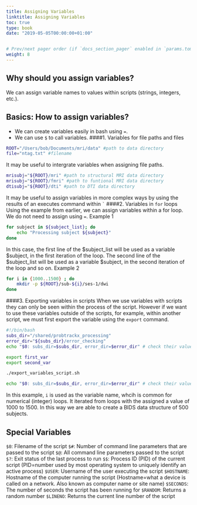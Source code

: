 ```yaml
---
title: Assigning Variables
linktitle: Assigning Variables
toc: true
type: book
date: "2019-05-05T00:00:00+01:00"


# Prev/next pager order (if `docs_section_pager` enabled in `params.toml`)
weight: 8
---
```

## Why should you assign variables?
We can assign variable names to values within scripts (strings, integers, etc.).
## Basics: How to assign variables?
- We can create variables easily in bash using ```=```.
- We can use ```$``` to call variables.
####1. Variables for file paths and files
```bash
ROOT="/Users/bob/Documents/mri/data" #path to data directory
file="ntag.txt" #filename
```
It may be useful to intergrate variables when assigning file paths.
```bash
mrisubj="${ROOT}/mri" #path to structural MRI data directory
mrisubj="${ROOT}/fmri" #path to funtional MRI data directory
dtisubj="${ROOT}/dti" #path to DTI data directory
```
It may be useful to assign variables in more complex ways by using the results of an executes command within ``` ` ```
####2. Variables in ```for``` loops
Using the example from earlier, we can assign variables within a for loop. We do not need to assign using ```=```. 
Example 1
```bash
for subject in ${subject_list}; do
	echo "Processing subject ${subject}"
done
```
In this case, the first line of the $subject_list will be used as a variable $subject, in the first iteration of the loop. The second line of the $subject_list will be used as a variable $subject, in the second iteration of the loop and so on. 
Example 2
```bash
for i in {1000..1500} ; do
	mkdir -p ${ROOT}/sub-${i}/ses-1/dwi
done
```
####3. Exporting variables in scripts
When we use variables with scripts they can only be seen within the process of the script. However if we want to use these variables outside of the scripts, for example, within another script, we must first export the variable using the ```export``` command. 
```bash
#!/bin/bash
subs_dir="/shared/probtrackx_processing"
error_dir="${subs_dir}/error_checking"
echo "$0: subs_dir=$subs_dir, error_dir=$error_dir" # check their values

export first_var
export second_var

./export_variables_script.sh

echo "$0: subs_dir=$subs_dir, error_dir=$error_dir" # check their values
```
In this example, ```i``` is used as the variable name, whcih is common for numerical (integer) loops. It iterated from loops with the assigned a value of 1000 to 1500. In this way we are able to create a BIDS data structure of 500 subjects. 
## Special Variables
```$0```: Filename of the script
```$#```: Number of command line parameters that are passed to the script
```$@```: All command line parameters passed to the script
```$?```: Exit status of the last process to run
```$$```: Process ID (PID) of the current script (PID=number used by most operating system to uniquely identify an active process)
```$USER```: Username of the user executing the script
```$HOSTNAME```: Hostname of the computer running the script (Hostname=what a device is called on a network. Also known as computer name or site name)
```$SECONDS```: The number of seconds the script has been running for
```$RANDOM```: Returns a random number
```$LINENO```: Returns the current line number of the script